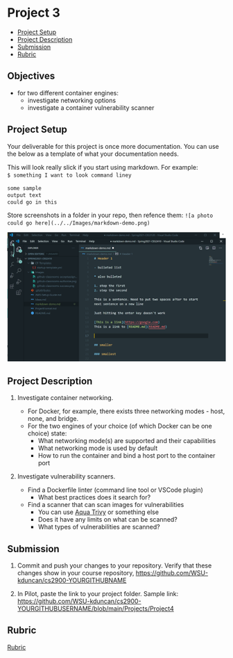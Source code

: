 # Project 3

- [Project Setup](#Project-Setup)
- [Project Description](#Project-Description)
- [Submission](#Submission)
- [Rubric](#Rubric)

## Objectives

- for two different container engines:
  - investigate networking options
  - investigate a container vulnerability scanner

## Project Setup

Your deliverable for this project is once more documentation. You can use the below as a template of what your documentation needs.

This will look really slick if you start using markdown. For example:  
`$ something I want to look command liney`

```
some sample
output text
could go in this
```

Store screenshots in a folder in your repo, then refence them:
`![a photo could go here](../../Images/markdown-demo.png)`

![a photo could go here](../../Images/markdown-demo.png)

## Project Description

1. Investigate container networking.

   - For Docker, for example, there exists three networking modes - host, none, and bridge.
   - For the two engines of your choice (of which Docker can be one choice) state:
     - What networking mode(s) are supported and their capabilities
     - What networking mode is used by default
     - How to run the container and bind a host port to the container port

2. Investigate vulnerability scanners.

   - Find a Dockerfile linter (command line tool or VSCode plugin)
     - What best practices does it search for?
   - Find a scanner that can scan images for vulnerabilities
     - You can use [Aqua Trivy](https://aquasecurity.github.io/trivy/v0.21.0/) or something else
     - Does it have any limits on what can be scanned?
     - What types of vulnerabilities are scanned?

## Submission

1. Commit and push your changes to your repository. Verify that these changes show in your course repository, https://github.com/WSU-kduncan/cs2900-YOURGITHUBNAME

2. In Pilot, paste the link to your project folder. Sample link: https://github.com/WSU-kduncan/cs2900-YOURGITHUBUSERNAME/blob/main/Projects/Project4

## Rubric

[Rubric](Rubric.md)
